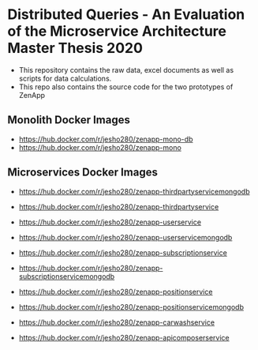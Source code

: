 # Distributed Queries - An Evaluation of the Microservice Architecture Master Thesis 2020
* This repository contains the raw data, excel documents as well as scripts for data calculations.
* This repo also contains the source code for the two prototypes of ZenApp



## Monolith Docker Images
* https://hub.docker.com/r/jesho280/zenapp-mono-db
* https://hub.docker.com/r/jesho280/zenapp-mono

## Microservices Docker Images
* https://hub.docker.com/r/jesho280/zenapp-thirdpartyservicemongodb
* https://hub.docker.com/r/jesho280/zenapp-thirdpartyservice

* https://hub.docker.com/r/jesho280/zenapp-userservice
* https://hub.docker.com/r/jesho280/zenapp-userservicemongodb

* https://hub.docker.com/r/jesho280/zenapp-subscriptionservice
* https://hub.docker.com/r/jesho280/zenapp-subscriptionservicemongodb

* https://hub.docker.com/r/jesho280/zenapp-positionservice
* https://hub.docker.com/r/jesho280/zenapp-positionservicemongodb

* https://hub.docker.com/r/jesho280/zenapp-carwashservice
* https://hub.docker.com/r/jesho280/zenapp-apicomposerservice
